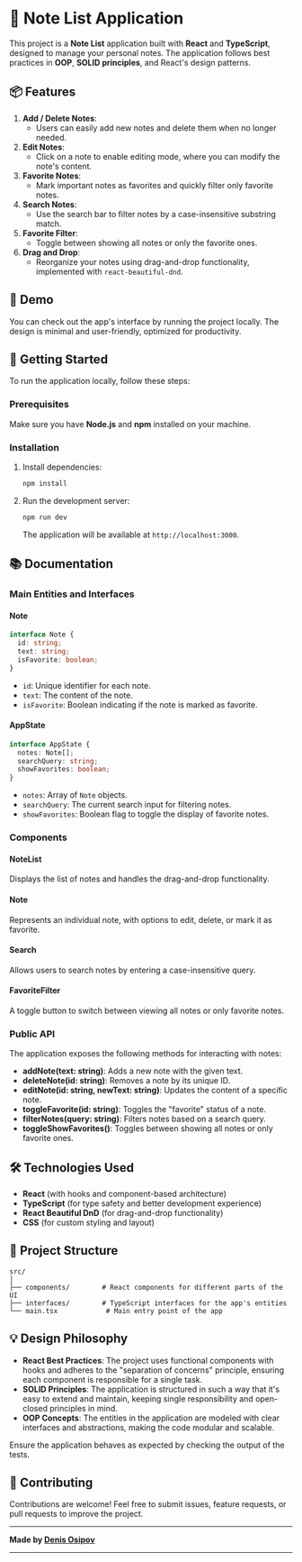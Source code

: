 # 📝 Note List Application

This project is a **Note List** application built with **React** and **TypeScript**, designed to manage your personal notes. The application follows best practices in **OOP**, **SOLID principles**, and React's design patterns.

## 📦 Features

1. **Add / Delete Notes**:
   - Users can easily add new notes and delete them when no longer needed.
2. **Edit Notes**:
   - Click on a note to enable editing mode, where you can modify the note's content.
3. **Favorite Notes**:
   - Mark important notes as favorites and quickly filter only favorite notes.
4. **Search Notes**:
   - Use the search bar to filter notes by a case-insensitive substring match.
5. **Favorite Filter**:
   - Toggle between showing all notes or only the favorite ones.
6. **Drag and Drop**:
   - Reorganize your notes using drag-and-drop functionality, implemented with `react-beautiful-dnd`.

## 🎨 Demo

You can check out the app's interface by running the project locally. The design is minimal and user-friendly, optimized for productivity.

## 🚀 Getting Started

To run the application locally, follow these steps:

### Prerequisites

Make sure you have **Node.js** and **npm** installed on your machine.

### Installation

1. Install dependencies:

   ```bash
   npm install
   ```

2. Run the development server:

   ```bash
   npm run dev
   ```

   The application will be available at `http://localhost:3000`.

## 📚 Documentation

### Main Entities and Interfaces

#### Note

```ts
interface Note {
  id: string;
  text: string;
  isFavorite: boolean;
}
```

- `id`: Unique identifier for each note.
- `text`: The content of the note.
- `isFavorite`: Boolean indicating if the note is marked as favorite.

#### AppState

```ts
interface AppState {
  notes: Note[];
  searchQuery: string;
  showFavorites: boolean;
}
```

- `notes`: Array of `Note` objects.
- `searchQuery`: The current search input for filtering notes.
- `showFavorites`: Boolean flag to toggle the display of favorite notes.

### Components

#### NoteList

Displays the list of notes and handles the drag-and-drop functionality.

#### Note

Represents an individual note, with options to edit, delete, or mark it as favorite.

#### Search

Allows users to search notes by entering a case-insensitive query.

#### FavoriteFilter

A toggle button to switch between viewing all notes or only favorite notes.

### Public API

The application exposes the following methods for interacting with notes:

- **addNote(text: string)**: Adds a new note with the given text.
- **deleteNote(id: string)**: Removes a note by its unique ID.
- **editNote(id: string, newText: string)**: Updates the content of a specific note.
- **toggleFavorite(id: string)**: Toggles the "favorite" status of a note.
- **filterNotes(query: string)**: Filters notes based on a search query.
- **toggleShowFavorites()**: Toggles between showing all notes or only favorite ones.

## 🛠 Technologies Used

- **React** (with hooks and component-based architecture)
- **TypeScript** (for type safety and better development experience)
- **React Beautiful DnD** (for drag-and-drop functionality)
- **CSS** (for custom styling and layout)

## 📂 Project Structure

```
src/
│
├── components/        # React components for different parts of the UI
├── interfaces/        # TypeScript interfaces for the app's entities
└── main.tsx            # Main entry point of the app
```

## 💡 Design Philosophy

- **React Best Practices**: The project uses functional components with hooks and adheres to the "separation of concerns" principle, ensuring each component is responsible for a single task.
- **SOLID Principles**: The application is structured in such a way that it's easy to extend and maintain, keeping single responsibility and open-closed principles in mind.
- **OOP Concepts**: The entities in the application are modeled with clear interfaces and abstractions, making the code modular and scalable.

Ensure the application behaves as expected by checking the output of the tests.

## 🙌 Contributing

Contributions are welcome! Feel free to submit issues, feature requests, or pull requests to improve the project.

---

**Made by [Denis Osipov](https://t.me/ddennios)**

---
